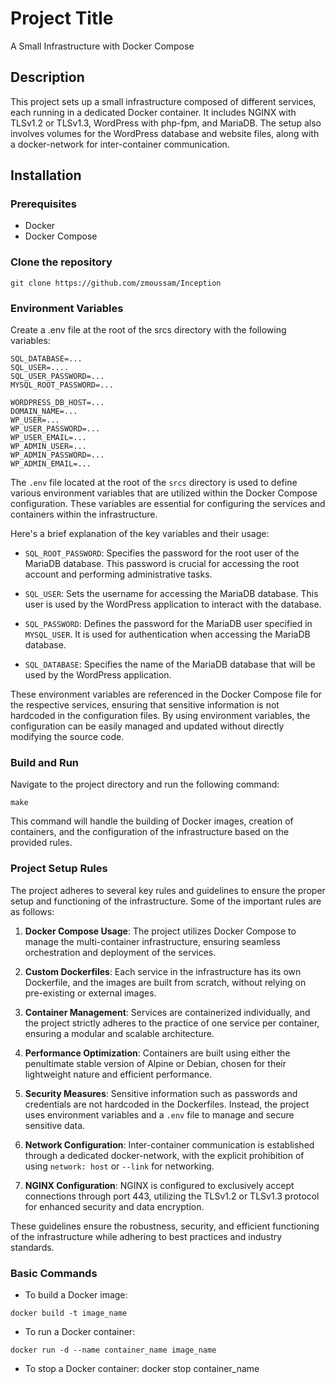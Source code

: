 # Project Title

A Small Infrastructure with Docker Compose

## Description

This project sets up a small infrastructure composed of different services, each running in a dedicated Docker container. It includes NGINX with TLSv1.2 or TLSv1.3, WordPress with php-fpm, and MariaDB. The setup also involves volumes for the WordPress database and website files, along with a docker-network for inter-container communication.

## Installation

### Prerequisites

- Docker
- Docker Compose

### Clone the repository

  ```
  git clone https://github.com/zmoussam/Inception
  ```

### Environment Variables

Create a .env file at the root of the srcs directory with the following variables:
```
SQL_DATABASE=...
SQL_USER=....
SQL_USER_PASSWORD=...
MYSQL_ROOT_PASSWORD=...

WORDPRESS_DB_HOST=...
DOMAIN_NAME=...
WP_USER=...
WP_USER_PASSWORD=...
WP_USER_EMAIL=...
WP_ADMIN_USER=...
WP_ADMIN_PASSWORD=...
WP_ADMIN_EMAIL=...
```
The `.env` file located at the root of the `srcs` directory is used to define various environment variables that are utilized within the Docker Compose configuration. These variables are essential for configuring the services and containers within the infrastructure.

Here's a brief explanation of the key variables and their usage:

- `SQL_ROOT_PASSWORD`: Specifies the password for the root user of the MariaDB database. This password is crucial for accessing the root account and performing administrative tasks.

- `SQL_USER`: Sets the username for accessing the MariaDB database. This user is used by the WordPress application to interact with the database.

- `SQL_PASSWORD`: Defines the password for the MariaDB user specified in `MYSQL_USER`. It is used for authentication when accessing the MariaDB database.

- `SQL_DATABASE`: Specifies the name of the MariaDB database that will be used by the WordPress application.

These environment variables are referenced in the Docker Compose file for the respective services, ensuring that sensitive information is not hardcoded in the configuration files. By using environment variables, the configuration can be easily managed and updated without directly modifying the source code.

### Build and Run

Navigate to the project directory and run the following command:

```
make
```
This command will handle the building of Docker images, creation of containers, and the configuration of the infrastructure based on the provided rules.

### Project Setup Rules

The project adheres to several key rules and guidelines to ensure the proper setup and functioning of the infrastructure. Some of the important rules are as follows:

1. **Docker Compose Usage**: The project utilizes Docker Compose to manage the multi-container infrastructure, ensuring seamless orchestration and deployment of the services.

2. **Custom Dockerfiles**: Each service in the infrastructure has its own Dockerfile, and the images are built from scratch, without relying on pre-existing or external images.

3. **Container Management**: Services are containerized individually, and the project strictly adheres to the practice of one service per container, ensuring a modular and scalable architecture.

4. **Performance Optimization**: Containers are built using either the penultimate stable version of Alpine or Debian, chosen for their lightweight nature and efficient performance.

5. **Security Measures**: Sensitive information such as passwords and credentials are not hardcoded in the Dockerfiles. Instead, the project uses environment variables and a `.env` file to manage and secure sensitive data.

6. **Network Configuration**: Inter-container communication is established through a dedicated docker-network, with the explicit prohibition of using `network: host` or `--link` for networking.

7. **NGINX Configuration**: NGINX is configured to exclusively accept connections through port 443, utilizing the TLSv1.2 or TLSv1.3 protocol for enhanced security and data encryption.

These guidelines ensure the robustness, security, and efficient functioning of the infrastructure while adhering to best practices and industry standards.

### Basic Commands

- To build a Docker image:
```
docker build -t image_name
```
- To run a Docker container:
```
docker run -d --name container_name image_name
```
- To stop a Docker container:
docker stop container_name
